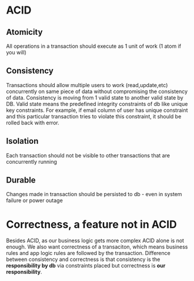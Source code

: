 # ACID
## Atomicity
All operations in a transaction should execute as 1 unit of work (1 atom if you will)

## Consistency
Transactions should allow multiple users to work (read,update,etc) concurrently on same piece of data without compromising the consistency of data.
Consistency is moving from 1 valid state to another valid state by DB. Valid state means the predefined integrity constraints of db like unique key constraints.
For example, if email column of user has unique constraint and this particular transaction tries to violate this constraint, it should be rolled back with error.

## Isolation
Each transaction should not be visible to other transactions that are concurrently running

## Durable
Changes made in transaction should be persisted to db - even in system failure or power outage

# Correctness, a feature not in ACID
Besides ACID, as our business logic gets more complex ACID alone is not enough. We also want correctness of a transaciton, which means business rules and app logic
rules are followed by the transaction. Difference between consistency and correctness is that consistency is the **responsibility by db** via constraints placed but
correctness is **our responsibility**.
